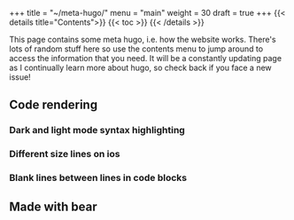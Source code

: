 +++
title = "~/meta-hugo/"
menu = "main"
weight = 30
draft = true
+++
{{< details title="Contents">}}
{{< toc >}}
{{< /details >}}

This page contains some meta hugo, i.e. how the website works.
There's lots of random stuff here so use the contents menu to jump around to access the information that you need.
It will be a constantly updating page as I continually learn more about hugo, so check back if you face a new issue!

## Code rendering
### Dark and light mode syntax highlighting
### Different size lines on ios
### Blank lines between lines in code blocks

## Made with bear
